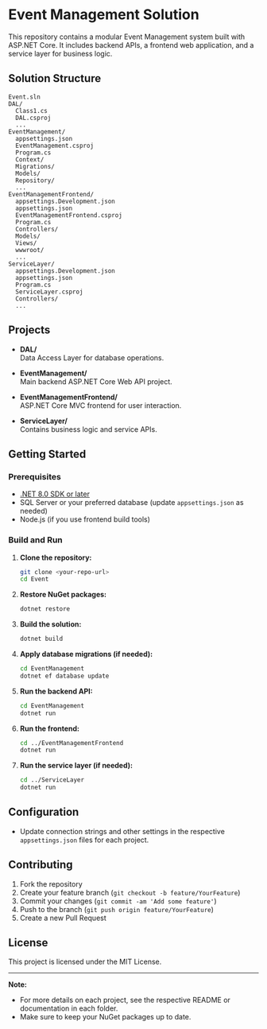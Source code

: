 # Event Management Solution

This repository contains a modular Event Management system built with ASP.NET Core. It includes backend APIs, a frontend web application, and a service layer for business logic.

## Solution Structure

```
Event.sln
DAL/
  Class1.cs
  DAL.csproj
  ...
EventManagement/
  appsettings.json
  EventManagement.csproj
  Program.cs
  Context/
  Migrations/
  Models/
  Repository/
  ...
EventManagementFrontend/
  appsettings.Development.json
  appsettings.json
  EventManagementFrontend.csproj
  Program.cs
  Controllers/
  Models/
  Views/
  wwwroot/
  ...
ServiceLayer/
  appsettings.Development.json
  appsettings.json
  Program.cs
  ServiceLayer.csproj
  Controllers/
  ...
```

## Projects

- **DAL/**  
  Data Access Layer for database operations.

- **EventManagement/**  
  Main backend ASP.NET Core Web API project.

- **EventManagementFrontend/**  
  ASP.NET Core MVC frontend for user interaction.

- **ServiceLayer/**  
  Contains business logic and service APIs.

## Getting Started

### Prerequisites

- [.NET 8.0 SDK or later](https://dotnet.microsoft.com/download)
- SQL Server or your preferred database (update `appsettings.json` as needed)
- Node.js (if you use frontend build tools)

### Build and Run

1. **Clone the repository:**
   ```sh
   git clone <your-repo-url>
   cd Event
   ```

2. **Restore NuGet packages:**
   ```sh
   dotnet restore
   ```

3. **Build the solution:**
   ```sh
   dotnet build
   ```

4. **Apply database migrations (if needed):**
   ```sh
   cd EventManagement
   dotnet ef database update
   ```

5. **Run the backend API:**
   ```sh
   cd EventManagement
   dotnet run
   ```

6. **Run the frontend:**
   ```sh
   cd ../EventManagementFrontend
   dotnet run
   ```

7. **Run the service layer (if needed):**
   ```sh
   cd ../ServiceLayer
   dotnet run
   ```

## Configuration

- Update connection strings and other settings in the respective `appsettings.json` files for each project.

## Contributing

1. Fork the repository
2. Create your feature branch (`git checkout -b feature/YourFeature`)
3. Commit your changes (`git commit -am 'Add some feature'`)
4. Push to the branch (`git push origin feature/YourFeature`)
5. Create a new Pull Request

## License

This project is licensed under the MIT License.

---

**Note:**  
- For more details on each project, see the respective README or documentation in each folder.
- Make sure to keep your NuGet packages up to date.
